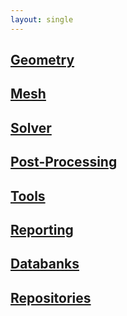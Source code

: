 ```yaml
---
layout: single
---
```


## [Geometry](/sources/software_geometry/index.html)

## [Mesh](/sources/software_mesh/index.html)

## [Solver](/sources/software_solvers/index.html)

## [Post-Processing](/sources/software_post-processing/index.html)

## [Tools](/sources/software_tools/index.html)

## [Reporting](/sources/software_reporting/index.html)

## [Databanks](/sources/software_databanks/index.html)

## [Repositories](/sources/software_repositories/index.html)
